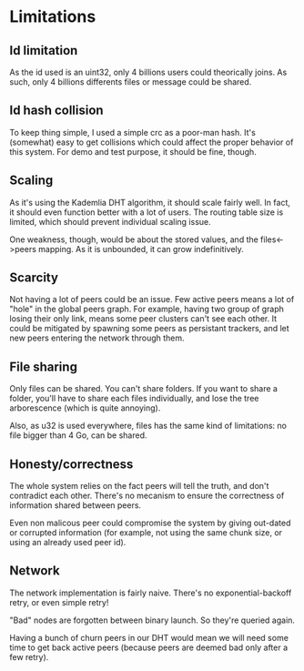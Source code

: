 # Limitations

## Id limitation

As the id used is an uint32, only 4 billions users could theorically joins. As
such, only 4 billions differents files or message could be shared.

## Id hash collision

To keep thing simple, I used a simple crc as a poor-man hash. It's (somewhat)
easy to get collisions which could affect the proper behavior of this system.
For demo and test purpose, it should be fine, though.

## Scaling

As it's using the Kademlia DHT algorithm, it should scale fairly well. In fact,
it should even function better with a lot of users. The routing table size is
limited, which should prevent individual scaling issue.

One weakness, though, would be about the stored values, and the files<->peers
mapping. As it is unbounded, it can grow indefinitively.

## Scarcity

Not having a lot of peers could be an issue. Few active peers means a lot of
"hole" in the global peers graph. For example, having two group of graph losing
their only link, means some peer clusters can't see each other. It could be
mitigated by spawning some peers as persistant trackers, and let new peers
entering the network through them.

## File sharing

Only files can be shared. You can't share folders. If you want to share a
folder, you'll have to share each files individually, and lose the tree
arborescence (which is quite annoying).

Also, as u32 is used everywhere, files has the same kind of limitations: no file
bigger than 4 Go, can be shared.

## Honesty/correctness

The whole system relies on the fact peers will tell the truth, and don't
contradict each other. There's no mecanism to ensure the correctness of
information shared between peers.

Even non malicous peer could compromise the system by giving out-dated or
corrupted information (for example, not using the same chunk size, or using an
already used peer id).

## Network

The network implementation is fairly naive. There's no exponential-backoff
retry, or even simple retry!

"Bad" nodes are forgotten between binary launch. So they're queried again.

Having a bunch of churn peers in our DHT would mean we will need some time to
get back active peers (because peers are deemed bad only after a few retry).

